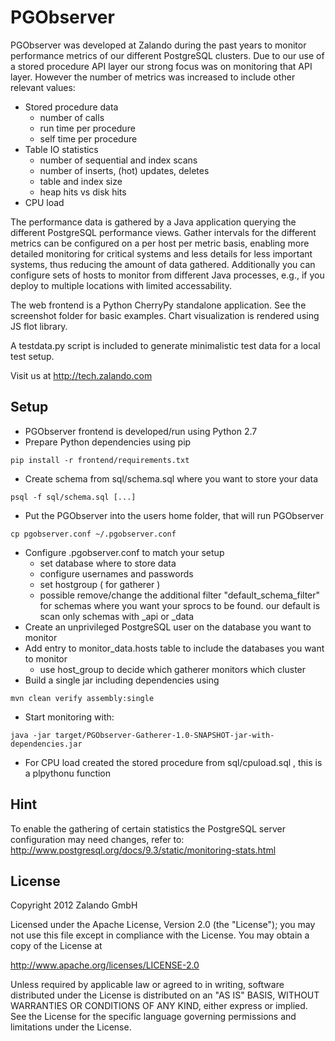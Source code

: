 PGObserver
==========

PGObserver was developed at Zalando during the past years to monitor performance metrics of our different PostgreSQL clusters. Due to our use of a stored procedure API layer our strong focus was on monitoring that API layer. However the number of metrics was increased to include other relevant values:

 * Stored procedure data
   - number of calls
   - run time per procedure
   - self time per procedure
 * Table IO statistics
   - number of sequential and index scans
   - number of inserts, (hot) updates, deletes
   - table and index size
   - heap hits vs disk hits
 * CPU load

The performance data is gathered by a Java application querying the different PostgreSQL performance views. Gather intervals for the different metrics can be configured on a per host per metric basis, enabling more detailed monitoring for critical systems and less details for less important systems, thus reducing the amount of data gathered. Additionally you can configure sets of hosts to monitor from different Java processes, e.g., if you deploy to multiple locations with limited accessability.

The web frontend is a Python CherryPy standalone application. See the screenshot folder for basic examples. Chart visualization is rendered using JS flot library.

A testdata.py script is included to generate minimalistic test data for a local test setup.

Visit us at http://tech.zalando.com

Setup
-----

 * PGObserver frontend is developed/run using Python 2.7
 * Prepare Python dependencies using pip
```
pip install -r frontend/requirements.txt
```

 * Create schema from sql/schema.sql where you want to store your data
```
psql -f sql/schema.sql [...]
```

 * Put the PGObserver into the users home folder, that will run PGObserver
```
cp pgobserver.conf ~/.pgobserver.conf
```

 * Configure .pgobserver.conf to match your setup
 	- set database where to store data
 	- configure usernames and passwords
 	- set hostgroup ( for gatherer )
    - possible remove/change the additional filter "default_schema_filter" for schemas where you want your sprocs to be found. our default is scan only schemas with _api or _data
 * Create an unprivileged PostgreSQL user on the database you want to monitor
 * Add entry to monitor_data.hosts table to include the databases you want to monitor
 	- use host_group to decide which gatherer monitors which cluster
 * Build a single jar including dependencies using
```
mvn clean verify assembly:single
```
 * Start monitoring with:
```
java -jar target/PGObserver-Gatherer-1.0-SNAPSHOT-jar-with-dependencies.jar
```
 * For CPU load created the stored procedure from sql/cpuload.sql , this is a plpythonu function

Hint
----

To enable the gathering of certain statistics the PostgreSQL server configuration may need changes, refer to: http://www.postgresql.org/docs/9.3/static/monitoring-stats.html

License
-------

Copyright 2012 Zalando GmbH

Licensed under the Apache License, Version 2.0 (the "License");
you may not use this file except in compliance with the License.
You may obtain a copy of the License at

   http://www.apache.org/licenses/LICENSE-2.0

Unless required by applicable law or agreed to in writing, software
distributed under the License is distributed on an "AS IS" BASIS,
WITHOUT WARRANTIES OR CONDITIONS OF ANY KIND, either express or implied.
See the License for the specific language governing permissions and
limitations under the License.
